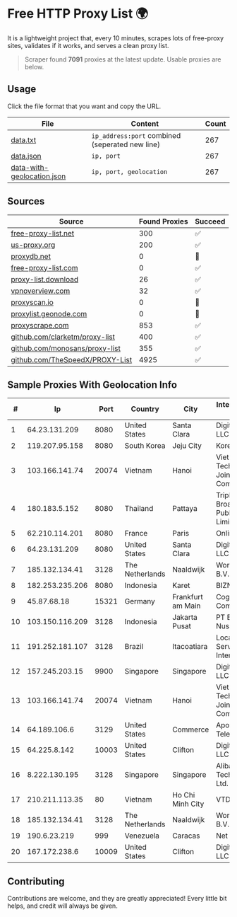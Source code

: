 
# Free HTTP Proxy List 🌍

It is a lightweight project that, every 10 minutes, scrapes lots of free-proxy sites, validates if it works, and serves a clean proxy list.


> Scraper found **7091** proxies at the latest update. Usable proxies are below.

## Usage

Click the file format that you want and copy the URL.


|File|Content|Count|
|----|-------|-----|
|[data.txt](https://raw.githubusercontent.com/themiralay/Proxy-List-World/master/data.txt)|`ip_address:port` combined (seperated new line)|267|
|[data.json](https://raw.githubusercontent.com/themiralay/Proxy-List-World/master/data.json)|`ip, port`|267|
|[data-with-geolocation.json](https://raw.githubusercontent.com/themiralay/Proxy-List-World/master/data-with-geolocation.json)|`ip, port, geolocation`|267|

## Sources

|Source|Found Proxies|Succeed|
|------|-------------|-------|
|[free-proxy-list.net](https://free-proxy-list.net)|300|✅|
|[us-proxy.org](https://www.us-proxy.org)|200|✅|
|[proxydb.net](http://proxydb.net)|0|🚫|
|[free-proxy-list.com](https://free-proxy-list.com/?page=&port=&type%5B%5D=http&type%5B%5D=https&up_time=0&search=Search)|0|✅|
|[proxy-list.download](https://www.proxy-list.download/HTTP)|26|✅|
|[vpnoverview.com](https://vpnoverview.com/privacy/anonymous-browsing/free-proxy-servers)|32|✅|
|[proxyscan.io](https://www.proxyscan.io)|0|🚫|
|[proxylist.geonode.com](https://proxylist.geonode.com/api/proxy-list?limit=300&page=1&sort_by=lastChecked&sort_type=desc&protocols=http,https)|0|🚫|
|[proxyscrape.com](https://api.proxyscrape.com/v2/?request=displayproxies&protocol=http&timeout=10000&country=all&ssl=all&anonymity=all)|853|✅|
|[github.com/clarketm/proxy-list](https://raw.githubusercontent.com/clarketm/proxy-list/master/proxy-list-raw.txt)|400|✅|
|[github.com/monosans/proxy-list](https://raw.githubusercontent.com/monosans/proxy-list/main/proxies/http.txt)|355|✅|
|[github.com/TheSpeedX/PROXY-List](https://raw.githubusercontent.com/TheSpeedX/PROXY-List/master/http.txt)|4925|✅|


## Sample Proxies With Geolocation Info

|#|Ip|Port|Country|City|Internet Service Provider|
|-|--|----|-------|----|-------------------------|
|1|64.23.131.209|8080|United States|Santa Clara|DigitalOcean, LLC|
|2|119.207.95.158|8080|South Korea|Jeju City|Korea Telecom|
|3|103.166.141.74|20074|Vietnam|Hanoi|Viet NAM Cloud Technology Joint Stock Company|
|4|180.183.5.152|8080|Thailand|Pattaya|Triple T Broadband Public Company Limited|
|5|62.210.114.201|8080|France|Paris|Online SAS|
|6|64.23.131.209|8080|United States|Santa Clara|DigitalOcean, LLC|
|7|185.132.134.41|3128|The Netherlands|Naaldwijk|WorldStream B.V.|
|8|182.253.235.206|8080|Indonesia|Karet|BIZNET|
|9|45.87.68.18|15321|Germany|Frankfurt am Main|Cogent Communications|
|10|103.150.116.209|3128|Indonesia|Jakarta Pusat|PT Biznet Gio Nusantara|
|11|191.252.181.107|3128|Brazil|Itacoatiara|Locaweb Serviços de Internet S/A|
|12|157.245.203.15|9900|Singapore|Singapore|DigitalOcean, LLC|
|13|103.166.141.74|20074|Vietnam|Hanoi|Viet NAM Cloud Technology Joint Stock Company|
|14|64.189.106.6|3129|United States|Commerce|Apogee Telecom Inc.|
|15|64.225.8.142|10003|United States|Clifton|DigitalOcean, LLC|
|16|8.222.130.195|3128|Singapore|Singapore|Alibaba (US) Technology Co., Ltd.|
|17|210.211.113.35|80|Vietnam|Ho Chi Minh City|VTDC|
|18|185.132.134.41|3128|The Netherlands|Naaldwijk|WorldStream B.V.|
|19|190.6.23.219|999|Venezuela|Caracas|Net Uno|
|20|167.172.238.6|10009|United States|Clifton|DigitalOcean, LLC|



## Contributing

Contributions are welcome, and they are greatly appreciated! Every
little bit helps, and credit will always be given.

